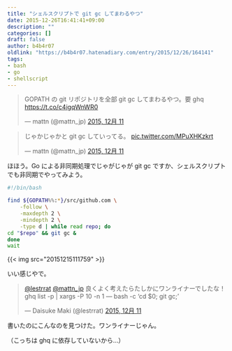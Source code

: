 ```yaml
---
title: "シェルスクリプトで git gc してまわるやつ"
date: 2015-12-26T16:41:41+09:00
description: ""
categories: []
draft: false
author: b4b4r07
oldlink: "https://b4b4r07.hatenadiary.com/entry/2015/12/26/164141"
tags:
- bash
- go
- shellscript
---
```


<blockquote class="twitter-tweet" lang="ja"><p lang="ja" dir="ltr">GOPATH の git リポジトリを全部 git gc してまわるやつ。要 ghq <a href="https://t.co/c4igqWnWR0">https://t.co/c4igqWnWR0</a></p>&mdash; mattn (@mattn_jp) <a href="https://twitter.com/mattn_jp/status/675225401615122433">2015, 12月 11</a></blockquote> <script async src="//platform.twitter.com/widgets.js" charset="utf-8"></script>

<blockquote class="twitter-tweet" lang="ja"><p lang="ja" dir="ltr">じゃかじゃかと git gc していってる。 <a href="https://t.co/MPuXHKzkrt">pic.twitter.com/MPuXHKzkrt</a></p>&mdash; mattn (@mattn_jp) <a href="https://twitter.com/mattn_jp/status/675227226506416128">2015, 12月 11</a></blockquote> <script async src="//platform.twitter.com/widgets.js" charset="utf-8"></script>

ほほう。Go による非同期処理でじゃがじゃが git gc ですか、シェルスクリプトでも非同期でやってみよう。

```sh
#!/bin/bash

find ${GOPATH%%:*}/src/github.com \
    -follow \
    -maxdepth 2 \
    -mindepth 2 \
    -type d | while read repo; do
cd "$repo" && git gc &
done
wait
```

{{< img src="20151215111759" >}}

いい感じやで。

<blockquote class="twitter-tweet" lang="ja"><p lang="ja" dir="ltr"><a href="https://twitter.com/lestrrat">@lestrrat</a> <a href="https://twitter.com/mattn_jp">@mattn_jp</a> 良くよく考えたらたしかにワンライナーでしたな！ ghq list -p | xargs -P 10 -n 1 — bash -c ‘cd $0; git gc;’</p>&mdash; Daisuke Maki (@lestrrat) <a href="https://twitter.com/lestrrat/status/675247164759633922">2015, 12月 11</a></blockquote> <script async src="//platform.twitter.com/widgets.js" charset="utf-8"></script>

書いたのにこんなのを見つけた。ワンライナーじゃん。

（こっちは ghq に依存していないから…）
